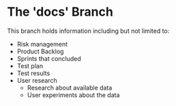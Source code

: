 # The 'docs' Branch
This branch holds information including but not limited to:
- Risk management
- Product Backlog
- Sprints that concluded
- Test plan
- Test results
- User research
  - Research about available data
  - User experiments about the data